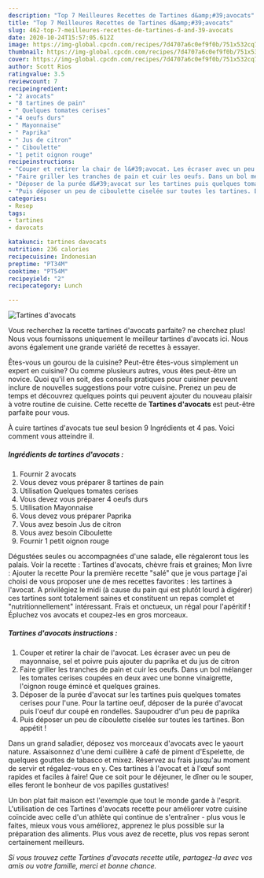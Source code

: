 ```yaml
---
description: "Top 7 Meilleures Recettes de Tartines d&amp;#39;avocats"
title: "Top 7 Meilleures Recettes de Tartines d&amp;#39;avocats"
slug: 462-top-7-meilleures-recettes-de-tartines-d-and-39-avocats
date: 2020-10-24T15:57:05.612Z
image: https://img-global.cpcdn.com/recipes/7d4707a6c0ef9f0b/751x532cq70/tartines-davocats-photo-principale-de-la-recette.jpg
thumbnail: https://img-global.cpcdn.com/recipes/7d4707a6c0ef9f0b/751x532cq70/tartines-davocats-photo-principale-de-la-recette.jpg
cover: https://img-global.cpcdn.com/recipes/7d4707a6c0ef9f0b/751x532cq70/tartines-davocats-photo-principale-de-la-recette.jpg
author: Scott Rios
ratingvalue: 3.5
reviewcount: 7
recipeingredient:
- "2 avocats"
- "8 tartines de pain"
- " Quelques tomates cerises"
- "4 oeufs durs"
- " Mayonnaise"
- " Paprika"
- " Jus de citron"
- " Ciboulette"
- "1 petit oignon rouge"
recipeinstructions:
- "Couper et retirer la chair de l&#39;avocat. Les écraser avec un peu de mayonnaise, sel et poivre puis ajouter du paprika et du jus de citron"
- "Faire griller les tranches de pain et cuir les oeufs. Dans un bol mélanger les tomates cerises coupées en deux avec une bonne vinaigrette, l&#39;oignon rouge émincé et quelques graines."
- "Déposer de la purée d&#39;avocat sur les tartines puis quelques tomates cerises pour l&#39;une. Pour la tartine oeuf, déposer de la purée d&#39;avocat puis l&#39;oeuf dur coupé en rondelles. Saupoudrer d&#39;un peu de paprika"
- "Puis déposer un peu de ciboulette ciselée sur toutes les tartines. Bon appétit !"
categories:
- Resep
tags:
- tartines
- davocats

katakunci: tartines davocats 
nutrition: 236 calories
recipecuisine: Indonesian
preptime: "PT34M"
cooktime: "PT54M"
recipeyield: "2"
recipecategory: Lunch

---
```



![Tartines d&#39;avocats](https://img-global.cpcdn.com/recipes/7d4707a6c0ef9f0b/751x532cq70/tartines-davocats-photo-principale-de-la-recette.jpg)

Vous recherchez la recette tartines d&#39;avocats parfaite? ne cherchez plus! Nous vous fournissons uniquement le meilleur tartines d&#39;avocats ici. Nous avons également une grande variété de recettes à essayer.

Êtes-vous un gourou de la cuisine? Peut-être êtes-vous simplement un expert en cuisine? Ou comme plusieurs autres, vous êtes peut-être un novice. Quoi qu'il en soit, des conseils pratiques pour cuisiner peuvent inclure de nouvelles suggestions pour votre cuisine. Prenez un peu de temps et découvrez quelques points qui peuvent ajouter du nouveau plaisir à votre routine de cuisine. Cette recette de <strong> Tartines d&#39;avocats </strong> est peut-être parfaite pour vous.

<!--inarticleads1-->

À cuire tartines d&#39;avocats tue seul besion 9 Ingrédients et 4 pas. Voici comment vous atteindre il.

##### Ingrédients de tartines d&#39;avocats :

1. Fournir 2 avocats
1. Vous devez vous préparer 8 tartines de pain
1. Utilisation  Quelques tomates cerises
1. Vous devez vous préparer 4 oeufs durs
1. Utilisation  Mayonnaise
1. Vous devez vous préparer  Paprika
1. Vous avez besoin  Jus de citron
1. Vous avez besoin  Ciboulette
1. Fournir 1 petit oignon rouge


Dégustées seules ou accompagnées d&#39;une salade, elle régaleront tous les palais. Voir la recette : Tartines d&#39;avocats, chèvre frais et graines; Mon livre : Ajouter la recette Pour la première recette &#34;salé&#34; que je vous partage j&#39;ai choisi de vous proposer une de mes recettes favorites : les tartines à l&#39;avocat. A privilégiez le midi (à cause du pain qui est plutôt lourd à digérer) ces tartines sont totalement saines et constituent un repas complet et &#34;nutritionnellement&#34; intéressant. Frais et onctueux, un régal pour l&#39;apéritif ! Épluchez vos avocats et coupez-les en gros morceaux. 

<!--inarticleads2-->

##### Tartines d&#39;avocats instructions :

1. Couper et retirer la chair de l&#39;avocat. Les écraser avec un peu de mayonnaise, sel et poivre puis ajouter du paprika et du jus de citron
1. Faire griller les tranches de pain et cuir les oeufs. Dans un bol mélanger les tomates cerises coupées en deux avec une bonne vinaigrette, l&#39;oignon rouge émincé et quelques graines.
1. Déposer de la purée d&#39;avocat sur les tartines puis quelques tomates cerises pour l&#39;une. Pour la tartine oeuf, déposer de la purée d&#39;avocat puis l&#39;oeuf dur coupé en rondelles. Saupoudrer d&#39;un peu de paprika
1. Puis déposer un peu de ciboulette ciselée sur toutes les tartines. Bon appétit !


Dans un grand saladier, déposez vos morceaux d&#39;avocats avec le yaourt nature. Assaisonnez d&#39;une demi cuillère à café de piment d&#39;Espelette, de quelques gouttes de tabasco et mixez. Réservez au frais jusqu&#39;au moment de servir et régalez-vous en y. Ces tartines à l&#39;avocat et à l&#39;œuf sont rapides et faciles à faire! Que ce soit pour le déjeuner, le dîner ou le souper, elles feront le bonheur de vos papilles gustatives! 

<!--inarticleads1-->

<p>
Un bon plat fait maison est l'exemple que tout le monde garde à l'esprit. L'utilisation de ces Tartines d&#39;avocats recette pour améliorer votre cuisine coïncide avec celle d'un athlète qui continue de s'entraîner - plus vous le faites, mieux vous vous améliorez, apprenez le plus possible sur la préparation des aliments. Plus vous avez de recette, plus vos repas seront certainement meilleurs.
</p>

<p>
<i>Si vous trouvez cette Tartines d&#39;avocats recette utile, partagez-la avec vos amis ou votre famille, merci et bonne chance.</i>
</p>
